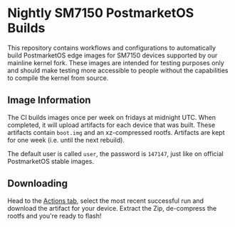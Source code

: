 # Nightly SM7150 PostmarketOS Builds

This repository contains workflows and configurations to automatically build PostmarketOS edge images for SM7150 devices supported by our mainline kernel fork. These images are intended for testing purposes only and should make testing more accessible to people without the capabilities to compile the kernel from source.

## Image Information

The CI builds images once per week on fridays at midnight UTC. When completed, it will upload artifacts for each device that was built. These artifacts contain `boot.img` and an xz-compressed rootfs. Artifacts are kept for one week (i.e. until the next rebuild).

The default user is called `user`, the password is `147147`, just like on official PostmarketOS stable images.

## Downloading

Head to the [Actions tab](https://github.com/Soupborsh/nightly-builds/actions), select the most recent successful run and download the artifact for your device. Extract the Zip, de-compress the rootfs and you're ready to flash!
